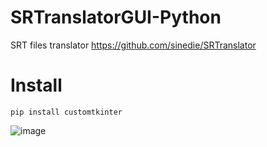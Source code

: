 # SRTranslatorGUI-Python
SRT files translator https://github.com/sinedie/SRTranslator

# Install

```
pip install customtkinter
```

![image](https://user-images.githubusercontent.com/30755854/222003951-15aa79dd-0abe-4ed6-b980-20e017becad9.png)

